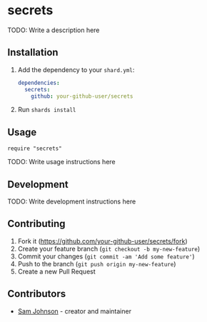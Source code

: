 # secrets

TODO: Write a description here

## Installation

1. Add the dependency to your `shard.yml`:

   ```yaml
   dependencies:
     secrets:
       github: your-github-user/secrets
   ```

2. Run `shards install`

## Usage

```crystal
require "secrets"
```

TODO: Write usage instructions here

## Development

TODO: Write development instructions here

## Contributing

1. Fork it (<https://github.com/your-github-user/secrets/fork>)
2. Create your feature branch (`git checkout -b my-new-feature`)
3. Commit your changes (`git commit -am 'Add some feature'`)
4. Push to the branch (`git push origin my-new-feature`)
5. Create a new Pull Request

## Contributors

- [Sam Johnson](https://github.com/your-github-user) - creator and maintainer
